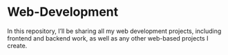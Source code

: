 # Web-Development
In this repository, I’ll be sharing all my web development projects, including frontend and backend work, as well as any other web-based projects I create.
